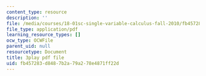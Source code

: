 ```yaml
---
content_type: resource
description: ''
file: /media/courses/18-01sc-single-variable-calculus-fall-2010/fb457283d8487b2a79a278e4871ff22d_Psks_KK0YZ8.pdf
file_type: application/pdf
learning_resource_types: []
ocw_type: OCWFile
parent_uid: null
resourcetype: Document
title: 3play pdf file
uid: fb457283-d848-7b2a-79a2-78e4871ff22d
---
```

